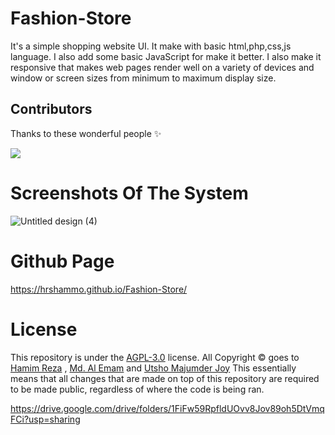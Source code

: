 # Fashion-Store
It's a simple shopping website UI. It make with basic html,php,css,js language. I also add some basic JavaScript for make it better. I also make it responsive that makes web pages render well on a variety of devices and window or screen sizes from minimum to maximum display size.

## Contributors 
Thanks to these wonderful people ✨

<a align="center" href="https://github.com/hrshammo/Fashion-Store/graphs/contributors">
  <img src="https://contrib.rocks/image?repo=hrshammo/Fashion-Store&&max=817" />
</a>

# Screenshots Of The System

![Untitled design (4)](https://user-images.githubusercontent.com/76872754/204106419-2ad57677-db69-4f93-8981-f301586a7127.png)



# Github Page
https://hrshammo.github.io/Fashion-Store/
# License

This repository is under the [AGPL-3.0](LICENSE) license.
All Copyright © goes to  [Hamim Reza](https://github.com/hrshammo) , [Md. Al Emam](https://github.com/alemam242) and [Utsho Majumder Joy](https://github.com/utshojoy1)
This essentially means that all changes that are made on top of this repository are required to be made public, regardless of where the code is being ran.



https://drive.google.com/drive/folders/1FiFw59RpfldUOvv8Jov89oh5DtVmqFCi?usp=sharing
